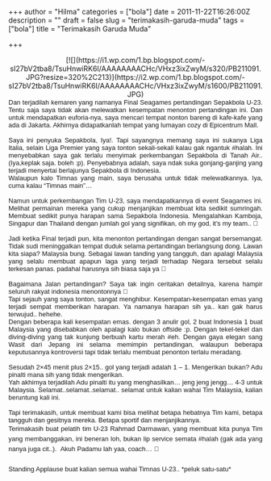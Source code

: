 +++
author = "Hilma"
categories = ["bola"]
date = 2011-11-22T16:26:00Z
description = ""
draft = false
slug = "terimakasih-garuda-muda"
tags = ["bola"]
title = "Terimakasih Garuda Muda"

+++

<div style="text-align: justify;"><div class="separator" style="clear: both; text-align: center;">[![](https://i1.wp.com/1.bp.blogspot.com/-sI27bV2tba8/TsuHnwiRK6I/AAAAAAAACHc/VHxz3ixZwyM/s320/PB211091.JPG?resize=320%2C213)](https://i2.wp.com/1.bp.blogspot.com/-sI27bV2tba8/TsuHnwiRK6I/AAAAAAAACHc/VHxz3ixZwyM/s1600/PB211091.JPG)</div><span class="Apple-style-span" style="font-size: small;"><span class="Apple-style-span" style="font-family: Arial, Helvetica, sans-serif;">Dan terjadilah kemaren yang namanya Final Seagames pertandingan Sepakbola U-23. Tentu saja saya tidak akan melewatkan kesempatan menonton pertandingan ini. Dan untuk mendapatkan euforia-nya, saya mencari tempat nonton bareng di kafe-kafe yang ada di Jakarta. Akhirnya didapatkanlah tempat yang lumayan cozy di Epicentrum Mall.</span></span>

</div><div style="text-align: justify;"><span class="Apple-style-span" style="font-size: small;"><span class="Apple-style-span" style="font-family: Arial, Helvetica, sans-serif;"> </span></span></div><div style="text-align: justify;"><span class="Apple-style-span" style="font-size: small;"><span class="Apple-style-span" style="font-family: Arial, Helvetica, sans-serif;">Saya ini penyuka Sepakbola, Iya!. Tapi sayangnya memang saya ini sukanya Liga Italia, selain Liga Premier yang saya tonton sekali-sekali kalau gak ngantuk #halah. Ini menyebabkan saya gak terlalu menyimak perkembangan Sepakbola di Tanah Air.. (Iya,keplak saja. boleh :p). Penyebabnya adalah, saya ndak suka gonjang-ganjing yang terjadi menyertai berlajunya Sepakbola di Indonesia. </span></span></div><div style="text-align: justify;"><span class="Apple-style-span" style="font-size: small;"><span class="Apple-style-span" style="font-family: Arial, Helvetica, sans-serif;">Walaupun kalo Timnas yang main, saya berusaha untuk tidak melewatkannya. Iya, cuma kalau “Timnas main”…</span></span></div><div style="text-align: justify;"><span class="Apple-style-span" style="font-size: small;"><span class="Apple-style-span" style="font-family: Arial, Helvetica, sans-serif;"> </span></span></div><div style="text-align: justify;"><span class="Apple-style-span" style="font-size: small;"><span class="Apple-style-span" style="font-family: Arial, Helvetica, sans-serif;">Namun untuk perkembangan Tim U-23, saya mendapatkannya di event Seagames ini. Melihat permainan mereka yang cukup menjanjikan membuat kita sedikit sumringah. Membuat sedikit punya harapan sama Sepakbola Indonesia. Mengalahkan Kamboja, Singapur dan Thailand dengan jumlah gol yang signifikan, oh my god, it’s my team.. 🙂</span></span></div><div style="text-align: justify;"><span class="Apple-style-span" style="font-size: small;"><span class="Apple-style-span" style="font-family: Arial, Helvetica, sans-serif;"> </span></span></div><div style="text-align: justify;"><span class="Apple-style-span" style="font-size: small;"><span class="Apple-style-span" style="font-family: Arial, Helvetica, sans-serif;">Jadi ketika Final terjadi pun, kita menonton pertandingan dengan sangat bersemangat. Tidak sudi meninggalkan tempat duduk selama pertandingan berlangsung dong. Lawan kita siapa? Malaysia bung. Sebagai lawan tanding yang tangguh, dan apalagi Malaysia yang selalu membuat apapun laga yang terjadi terhadap Negara tersebut selalu terkesan panas. padahal harusnya sih biasa saja ya 🙂</span></span></div><div style="text-align: justify;"><span class="Apple-style-span" style="font-size: small;"><span class="Apple-style-span" style="font-family: Arial, Helvetica, sans-serif;"> </span></span></div><div style="text-align: justify;"><span class="Apple-style-span" style="font-size: small;"><span class="Apple-style-span" style="font-family: Arial, Helvetica, sans-serif;">Bagaimana Jalan pertandingan? Saya tak ingin ceritakan detailnya, karena hampir seluruh rakyat indonesia menontonnya 🙂</span></span></div><div style="text-align: justify;"><span class="Apple-style-span" style="font-size: small;"><span class="Apple-style-span" style="font-family: Arial, Helvetica, sans-serif;">Tapi sejauh yang saya tonton, sangat menghibur. Kesempatan-kesempatan emas yang terjadi sempat memberikan harapan. Ya namanya harapan sih ya.. kan gak harus terwujud.. hehehe.</span></span></div><div style="text-align: justify;"><span class="Apple-style-span" style="font-size: small;"><span class="Apple-style-span" style="font-family: Arial, Helvetica, sans-serif;">Dengan beberapa kali kesempatan emas. dengan 3 anulir gol, 2 buat Indonesia 1 buat Malaysia yang disebabkan oleh apalagi kalo bukan offside :p. Dengan tekel-tekel dan diving-diving yang tak kunjung berbuah kartu merah #eh. Dengan gaya elegan sang Wasit dari Jepang ini selama memimpin pertandingan, walaupun beberapa keputusannya kontroversi tapi tidak terlalu membuat penonton terlalu meradang. </span></span></div><div style="text-align: justify;"><span class="Apple-style-span" style="font-size: small;"><span class="Apple-style-span" style="font-family: Arial, Helvetica, sans-serif;"> </span></span></div><div style="text-align: justify;"><span class="Apple-style-span" style="font-size: small;"><span class="Apple-style-span" style="font-family: Arial, Helvetica, sans-serif;">Sesudah 2×45 menit plus 2×15.. gol yang terjadi adalah 1 – 1. Mengerikan bukan? Adu pinalti mana sih yang tidak mengerikan. </span></span></div><div style="text-align: justify;"><span class="Apple-style-span" style="font-size: small;"><span class="Apple-style-span" style="font-family: Arial, Helvetica, sans-serif;">Yah akhirnya terjadilah Adu pinalti itu yang menghasilkan… jeng jeng jengg… 4-3 untuk Malaysia. Selamat..selamat..selamat.. selamat untuk kalian wahai Tim Malaysia, kalian beruntung kali ini. </span></span></div><div style="text-align: justify;"><span class="Apple-style-span" style="font-size: small;"><span class="Apple-style-span" style="font-family: Arial, Helvetica, sans-serif;"> </span></span></div><div style="text-align: justify;"><span class="Apple-style-span" style="font-size: small;"><span class="Apple-style-span" style="font-family: Arial, Helvetica, sans-serif;">Tapi terimakasih, untuk membuat kami bisa melihat betapa hebatnya Tim kami, betapa tangguh dan gesitnya mereka. Betapa sportif dan menjanjikannya.</span></span></div><div style="text-align: justify;"><span class="Apple-style-span" style="font-size: small;"><span class="Apple-style-span" style="font-family: Arial, Helvetica, sans-serif;">Terimakasih buat pelatih tim U-23 </span></span><span class="Apple-style-span" style="line-height: 20px;"><span class="Apple-style-span" style="font-size: small;"><span class="Apple-style-span" style="font-family: Arial, Helvetica, sans-serif;">Rahmad Darmawan, yang membuat kita punya Tim yang membanggakan, ini beneran loh, bukan lip service semata #halah (gak ada yang nanya juga cit..). </span></span></span>  
<span class="Apple-style-span" style="line-height: 20px;"><span class="Apple-style-span" style="font-size: small;"><span class="Apple-style-span" style="font-family: Arial, Helvetica, sans-serif;">Akuh Padamu lah yaa, coach… 🙂</span></span></span></div><div style="text-align: justify;"><span class="Apple-style-span" style="line-height: 20px;"><span class="Apple-style-span" style="font-size: small;"><span class="Apple-style-span" style="font-family: Arial, Helvetica, sans-serif;"> </span></span></span></div><div style="text-align: justify;"><span class="Apple-style-span" style="line-height: 20px;"><span class="Apple-style-span" style="font-size: small;"><span class="Apple-style-span" style="font-family: Arial, Helvetica, sans-serif;">Standing Applause buat kalian semua wahai Timnas U-23.. *peluk satu-satu*</span></span></span></div>

